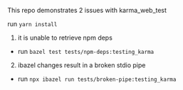 This repo demonstrates 2 issues with karma_web_test

run `yarn install`
1. it is unable to retrieve npm deps
 - run `bazel test tests/npm-deps:testing_karma`
2. ibazel changes result in a broken stdio pipe
 - run `npx ibazel run tests/broken-pipe:testing_karma`